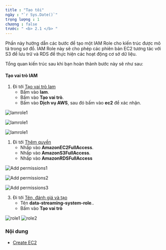```yaml
---
title : "Tạo tôi"
ngày : "`r Sys.Date()`"
trọng lượng : 1
chương : false
trước: " <b> 2.1 </b> "
---
```


Phần này hướng dẫn các bước để tạo một IAM Role cho kiến trúc được mô tả trong sơ đồ. IAM Role này sẽ cho phép các phiên bản EC2 tương tác với S3 để lưu trữ và RDS để thực hiện các hoạt động cơ sở dữ liệu.

Tổng quan kiến trúc sau khi bạn hoàn thành bước này sẽ như sau:


#### Tạo vai trò IAM

1. Đi tới [Tạo vai trò Iam](https://us-east-1.console.aws.amazon.com/iam/home?region=ap-southeast-1#/roles/create)
   + Bấm vào **Iam**.
   + Bấm vào **Tạo vai trò**.
   + Bấm vào **Dịch vụ AWS**, sau đó bấm vào **ec2** để xác nhận.

![Iamrole1](/images/2.prerequisite/IAMrole1.png)

![Iamrole1](/images/2.prerequisite/IAMrole2.png)

![Iamrole1](/images/2.prerequisite/IAMrole3.png)

1. Đi tới [Thêm quyền](https://us-east-1.console.aws.amazon.com/iam/home?region=ap-southeast-1#/roles/create?trustedEntityType=AWS_SERVICE&selectedService=Lambda&selectedUseCase=Lambda)
   + Nhấp vào **AmazonEC2FullAccess**.
   + Nhấp vào **AmazonS3FullAccess**.
   + Nhấp vào **AmazonRDSFullAccess**

![Add permissions1](/images/2.prerequisite/IAMrole4.png)

![Add permissions2](/images/2.prerequisite/IAMrole5.png)

![Add permissions3](/images/2.prerequisite/IAMrole6.png)

3. Đi tới [Tên, đánh giá và tạo](https://us-east-1.console.aws.amazon.com/iam/home?region=ap-southeast-1#/roles/create?trustedEntityType=AWS_SERVICE&selectedService=Lambda&selectedUseCase=Lambda)
   + Tên **data-streaming-system-role**..
   + Bấm vào **Tạo vai trò**

![role1](/images/2.prerequisite/IAMrole7.png)
![role2](/images/2.prerequisite/IAMrole8.png)



### Nội dung
  - [Create EC2](../2.2-create-ec2/)